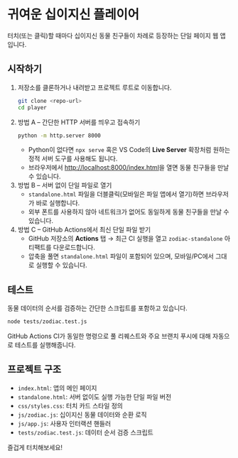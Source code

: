 # 귀여운 십이지신 플레이어

터치(또는 클릭)할 때마다 십이지신 동물 친구들이 차례로 등장하는 단일 페이지 웹 앱입니다.

## 시작하기

1. 저장소를 클론하거나 내려받고 프로젝트 루트로 이동합니다.
   ```bash
   git clone <repo-url>
   cd player
   ```
2. 방법 A – 간단한 HTTP 서버를 띄우고 접속하기
   ```bash
   python -m http.server 8000
   ```
   - Python이 없다면 `npx serve` 혹은 VS Code의 **Live Server** 확장처럼 원하는 정적 서버 도구를 사용해도 됩니다.
   - 브라우저에서 [http://localhost:8000/index.html](http://localhost:8000/index.html)을 열면 동물 친구들을 만날 수 있습니다.
3. 방법 B – 서버 없이 단일 파일로 열기
   - `standalone.html` 파일을 더블클릭(모바일은 파일 앱에서 열기)하면 브라우저가 바로 실행합니다.
   - 외부 폰트를 사용하지 않아 네트워크가 없어도 동일하게 동물 친구들을 만날 수 있습니다.
4. 방법 C – GitHub Actions에서 최신 단일 파일 받기
   - GitHub 저장소의 **Actions** 탭 → 최근 CI 실행을 열고 `zodiac-standalone` 아티팩트를 다운로드합니다.
   - 압축을 풀면 `standalone.html` 파일이 포함되어 있으며, 모바일/PC에서 그대로 실행할 수 있습니다.

## 테스트

동물 데이터의 순서를 검증하는 간단한 스크립트를 포함하고 있습니다.

```bash
node tests/zodiac.test.js
```

GitHub Actions CI가 동일한 명령으로 풀 리퀘스트와 주요 브랜치 푸시에 대해 자동으로 테스트를 실행해줍니다.

## 프로젝트 구조

- `index.html`: 앱의 메인 페이지
- `standalone.html`: 서버 없이도 실행 가능한 단일 파일 버전
- `css/styles.css`: 터치 카드 스타일 정의
- `js/zodiac.js`: 십이지신 동물 데이터와 순환 로직
- `js/app.js`: 사용자 인터랙션 핸들러
- `tests/zodiac.test.js`: 데이터 순서 검증 스크립트

즐겁게 터치해보세요!

